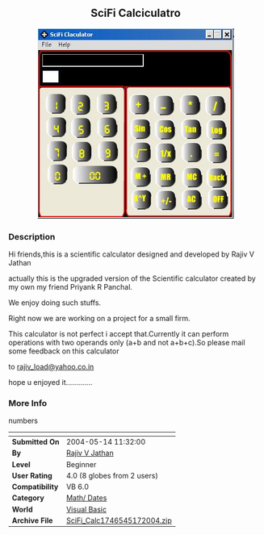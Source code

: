﻿<div align="center">

## SciFi Calciculatro

<img src="PIC2004517516561944.jpg">
</div>

### Description

Hi friends,this is a scientific calculator designed and developed by Rajiv V Jathan

actually this is the upgraded version of the Scientific calculator created by my own my friend Priyank R Panchal.

We enjoy doing such stuffs.

Right now we are working on a project for a small firm.

This calculator is not perfect i accept that.Currently it can perform operations with two operands only (a+b and not a+b+c).So please mail some feedback on this calculator

to rajiv_load@yahoo.co.in

hope u enjoyed it.............
 
### More Info
 
numbers


<span>             |<span>
---                |---
**Submitted On**   |2004-05-14 11:32:00
**By**             |[Rajiv V Jathan](https://github.com/Planet-Source-Code/PSCIndex/blob/master/ByAuthor/rajiv-v-jathan.md)
**Level**          |Beginner
**User Rating**    |4.0 (8 globes from 2 users)
**Compatibility**  |VB 6\.0
**Category**       |[Math/ Dates](https://github.com/Planet-Source-Code/PSCIndex/blob/master/ByCategory/math-dates__1-37.md)
**World**          |[Visual Basic](https://github.com/Planet-Source-Code/PSCIndex/blob/master/ByWorld/visual-basic.md)
**Archive File**   |[SciFi\_Calc1746545172004\.zip](https://github.com/Planet-Source-Code/rajiv-v-jathan-scifi-calciculatro__1-53838/archive/master.zip)








